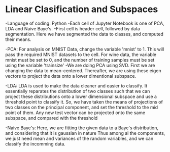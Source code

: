 # Linear Clasification and Subspaces

-Language of coding: Python
-Each cell of Jupyter Notebook is one of PCA, LDA and Naive Baye's.
-First cell is header cell, followed by data segmentation. Here we have segmented the data to classes, and computed their means.

-PCA: For analysis on MNIST Data, change the variable 'mnist' to 1. This will pass the required MNIST datasets to the cell. For wine data, the variable mnist must be set to 0, and the number of training samples must be set using the variable 'trainsize' 
-We are doing PCA using SVD. First we are changing the data to mean-centered. Thereafter, we are using these eigen vectors to project the data onto a lower dimentional subspace.

-LDA: LDA is used to make the data cleaner and easier to classify. It essentially reparates the distribution of two classes such that we can project these distributions onto a lower dimensional subspace and use a threshold point to classify it. So, we have taken the means of projections of two classes on the principal component, and set the threshold to the mid point of them. Any new test vector can be projected onto the same subspace, and compared with the threshold

-Naive Baye's: Here, we are fitting the given data to a Baye's distribution, and considering that it is gaussian in nature Thus among al the components, we just need mean and variances of the random variables, and we can classify the incomming data.
